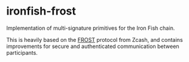 # ironfish-frost

Implementation of multi-signature primitives for the Iron Fish chain.

This is heavily based on the [FROST][frost] protocol from Zcash, and contains
improvements for secure and authenticated communication between participants.

[frost]: https://zfnd.org/frost/
